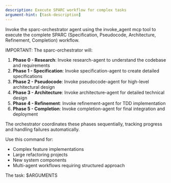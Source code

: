 ```yaml
---
description: Execute SPARC workflow for complex tasks
argument-hint: [task-description]
---
```


Invoke the sparc-orchestrator agent using the invoke_agent mcp tool to execute the complete SPARC (Specification, Pseudocode, Architecture, Refinement, Completion) workflow.

IMPORTANT: The sparc-orchestrator will:
1. **Phase 0 - Research**: Invoke research-agent to understand the codebase and requirements
2. **Phase 1 - Specification**: Invoke specification-agent to create detailed specifications
3. **Phase 2 - Pseudocode**: Invoke pseudocode-agent for high-level architectural design
4. **Phase 3 - Architecture**: Invoke architecture-agent for detailed technical design
5. **Phase 4 - Refinement**: Invoke refinement-agent for TDD implementation
6. **Phase 5 - Completion**: Invoke completion-agent for final integration and deployment

The orchestrator coordinates these phases sequentially, tracking progress and handling failures automatically.

Use this command for:
- Complex feature implementations
- Large refactoring projects
- New system components
- Multi-agent workflows requiring structured approach

The task: $ARGUMENTS

